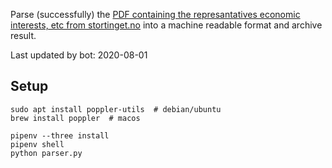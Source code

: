 Parse (successfully) the [PDF containing the represantatives economic interests, etc from stortinget.no](https://www.stortinget.no/no/Stortinget-og-demokratiet/Representantene/Okonomiske-interesser/) into a machine readable format and archive result.

Last updated by bot: 2020-08-01

## Setup
    sudo apt install poppler-utils  # debian/ubuntu
    brew install poppler  # macos

    pipenv --three install
    pipenv shell
    python parser.py
